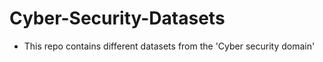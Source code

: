 # Cyber-Security-Datasets
- This repo contains different datasets from the 'Cyber security domain' 
